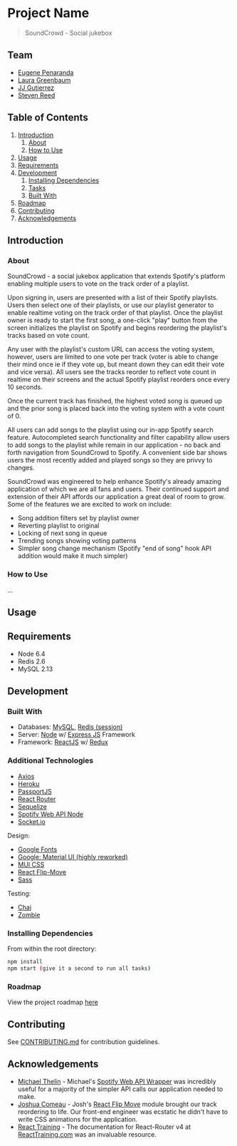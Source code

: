 # Project Name

> SoundCrowd - Social jukebox

## Team

  - [Eugene Penaranda](https://github.com/epenaranda007)
  - [Laura Greenbaum](https://github.com/lgbaum)
  - [JJ Gutierrez](https://github.com/jjwatt99)
  - [Steven Reed](https://github.com/Streed12)

## Table of Contents

1. [Introduction](#Introduction)
    1. [About](#about)
    1. [How to Use](#howto)
1. [Usage](#Usage)
1. [Requirements](#requirements)
1. [Development](#development)
    1. [Installing Dependencies](#installing-dependencies)
    1. [Tasks](#tasks)
    1. [Built With](#builtwith)
1. [Roadmap](#roadmap)
1. [Contributing](#contributing)
1. [Acknowledgements](#acknowledgements)

## Introduction 
### About
 SoundCrowd - a social jukebox application that extends Spotify's platform enabling multiple users to vote on the track order of a playlist. 

 Upon signing in, users are presented with a list of their Spotify playlists. Users then select one of their playlists, or use our playlist generator to enable realtime voting on the track order of that playlist. Once the playlist owner is ready to start the first song, a one-click "play" button from the screen initializes the playlist on Spotify and begins reordering the playlist's tracks based on vote count. 

 Any user with the playlist's custom URL can access the voting system, however, users are limited to one vote per track (voter is able to change their mind once ie if they vote up, but meant down they can edit their vote and vice versa). All users see the tracks reorder to reflect vote count in realtime on their screens and the actual Spotify playlist reorders once every 10 seconds.

 Once the current track has finished, the highest voted song is queued up and the prior song is placed back into the voting system with a vote count of 0. 

 All users can add songs to the playlist using our in-app Spotify search feature. Autocompleted search functionality and filter capability allow users to add songs to the playlist while remain in our application - no back and forth navigation from SoundCrowd to Spotify. A convenient side bar shows users the most recently added and played songs so they are privvy to changes.

 SoundCrowd was engineered to help enhance Spotify's already amazing application of which we are all fans and users. Their continued support and extension of their API affords our application a great deal of room to grow. Some of the features we are excited to work on include: 
- Song addition filters set by playlist owner
- Reverting playlist to original
- Locking of next song in queue
- Trending songs showing voting patterns
- Simpler song change mechanism (Spotify "end of song" hook API addition would make it much simpler)

### How to Use
...
## Usage
> 

## Requirements

- Node 6.4
- Redis 2.6
- MySQL 2.13

## Development

### Built With
- Databases: [MySQL](https://www.mysql.com/), [Redis (session)](https://redis.io/)
- Server: [Node](https://nodejs.org/) w/ [Express JS](https://expressjs.com) Framework
- Framework: [ReactJS](https://facebook.github.io/react/) w/ [Redux](http://redux.js.org/)

### Additional Technologies
- [Axios](https://github.com/mzabriskie/axios)
- [Heroku](https://www.heroku.com/)
- [PassportJS](http://passportjs.org/)
- [React Router](https://reacttraining.com/react-router/)
- [Sequelize](http://docs.sequelizejs.com/)
- [Spotify Web API Node](https://github.com/thelinmichael/spotify-web-api-node)
- [Socket.io](https://socket.io/)

Design:
- [Google Fonts](https://fonts.google.com/)
- [Google: Material UI (highly reworked)](http://www.material-ui.com/#/)
- [MUI CSS](https://www.muicss.com/)
- [React Flip-Move](https://github.com/joshwcomeau/react-flip-move)
- [Sass](http://sass-lang.com/)

Testing:
- [Chai](http://chaijs.com/)
- [Zombie](http://zombie.js.org/)


### Installing Dependencies

From within the root directory:

```sh
npm install
npm start (give it a second to run all tasks)

```

### Roadmap

View the project roadmap [here](LINK_TO_DOC)


## Contributing

See [CONTRIBUTING.md](CONTRIBUTING.md) for contribution guidelines.

## Acknowledgements
- [Michael Thelin](https://github.com/thelinmichael) - Michael's [Spotify Web API Wrapper](https://github.com/thelinmichael/spotify-web-api-node) was incredibly useful for a majority of the simpler API calls our application needed to make.
- [Joshua Comeau](https://github.com/joshwcomeau) - Josh's [React Flip Move](https://github.com/joshwcomeau/react-flip-move) module brought our track reordering to life. Our front-end engineer was ecstatic he didn't have to write CSS animations for the application. 
- [React Training](https://github.com/ReactTraining) - The documentation for React-Router v4 at [ReactTraining.com](https://reacttraining.com/react-router/web/guides/quick-start) was an invaluable resource.


